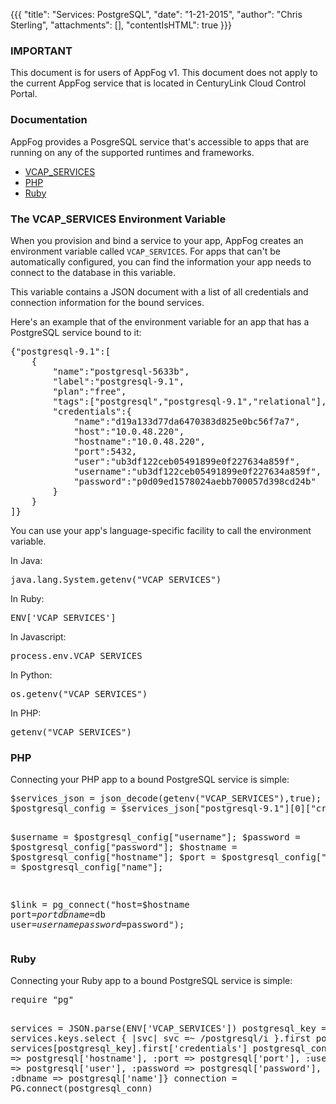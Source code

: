 {{{
  "title": "Services: PostgreSQL",
  "date": "1-21-2015",
  "author": "Chris Sterling",
  "attachments": [],
  "contentIsHTML": true
}}}

### IMPORTANT

This document is for users of AppFog v1. This document does not apply to the current AppFog service that is located in CenturyLink Cloud Control Portal.

### Documentation

<p>AppFog provides a PosgreSQL service that's accessible to apps that are running on any of the supported runtimes and frameworks.</p>
<ul>
<li><a href="#vcap">VCAP_SERVICES</a></li>
<li><a href="#php">PHP</a></li>
<li><a href="#ruby">Ruby</a></li>
</ul>
<h3 id="vcap">The VCAP_SERVICES Environment Variable</h3>
<p>When you provision and bind a service to your app, AppFog creates an environment variable called <code>VCAP_SERVICES</code>. For apps that can't be automatically configured, you can find the information your app needs to connect to the database in this variable.</p>
<p>This variable contains a JSON document with a list of all credentials and connection information for the bound services.</p>
<p>Here's an example that of the environment variable for an app that has a PostgreSQL service bound to it:</p>
<pre>{"postgresql-9.1":[
    {
        "name":"postgresql-5633b",
        "label":"postgresql-9.1",
        "plan":"free",
        "tags":["postgresql","postgresql-9.1","relational"],
        "credentials":{
            "name":"d19a133d77da6470383d825e0bc56f7a7",
            "host":"10.0.48.220",
            "hostname":"10.0.48.220",
            "port":5432,
            "user":"ub3df122ceb05491899e0f227634a859f",
            "username":"ub3df122ceb05491899e0f227634a859f",
            "password":"p0d09ed1578024aebb700057d398cd24b"
        }
    }
]}
</pre>
<p>You can use your app's language-specific facility to call the environment variable.</p>
<p>In Java:</p>
<pre>java.lang.System.getenv("VCAP_SERVICES")
</pre>
<p>In Ruby:</p>
<pre>ENV['VCAP_SERVICES']
</pre>
<p>In Javascript:</p>
<pre>process.env.VCAP_SERVICES
</pre>
<p>In Python:</p>
<pre>os.getenv("VCAP_SERVICES")
</pre>
<p>In PHP:</p>
<pre>getenv("VCAP_SERVICES")
</pre>
<h3 id="php">PHP</h3>
<p>Connecting your PHP app to a bound PostgreSQL service is simple:</p>
<pre>$services_json = json_decode(getenv("VCAP_SERVICES"),true);
$postgresql_config = $services_json["postgresql-9.1"][0]["credentials"];

$username = $postgresql_config["username"];
$password = $postgresql_config["password"];
$hostname = $postgresql_config["hostname"];
$port = $postgresql_config["port"];
$db = $postgresql_config["name"];

$link = pg_connect("host=$hostname port=$port dbname=$db user=$username password=$password");
</pre>
<h3 id="ruby">Ruby</h3>
<p>Connecting your Ruby app to a bound PostgreSQL service is simple:</p>
<pre>require "pg"

services = JSON.parse(ENV['VCAP_SERVICES'])
postgresql_key = services.keys.select { |svc| svc =~ /postgresql/i }.first
postgresql = services[postgresql_key].first['credentials']
postgresql_conn = {:host =&gt; postgresql['hostname'], :port =&gt; postgresql['port'], :username =&gt; postgresql['user'], :password =&gt; postgresql['password'], :dbname =&gt; postgresql['name']}
connection = PG.connect(postgresql_conn)
</pre>
